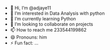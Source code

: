 - 👋 Hi, I’m @adjaye11
- 👀 I’m interested in Data Analysis with python
- 🌱 I’m currently learning Python
- 💞️ I’m looking to collaborate on projects
- 📫 How to reach me 233544199862
- 😄 Pronouns: him
- ⚡ Fun fact: ...

<!---
adjaye11/adjaye11 is a ✨ special ✨ repository because its `README.md` (this file) appears on your GitHub profile.
You can click the Preview link to take a look at your changes.
--->
